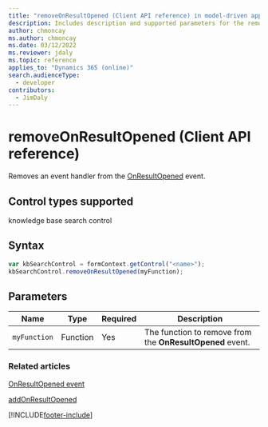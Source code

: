 ```yaml
---
title: "removeOnResultOpened (Client API reference) in model-driven apps| MicrosoftDocs"
description: Includes description and supported parameters for the removeOnResultOpened method.
author: chmoncay
ms.author: chmoncay
ms.date: 03/12/2022
ms.reviewer: jdaly
ms.topic: reference
applies_to: "Dynamics 365 (online)"
search.audienceType: 
  - developer
contributors:
  - JimDaly
---
```

# removeOnResultOpened (Client API reference)



Removes an event handler from the [OnResultOpened](../events/onresultopened.md) event. 

## Control types supported

knowledge base search control

## Syntax

```JavaScript
var kbSearchControl = formContext.getControl("<name>");
kbSearchControl.removeOnResultOpened(myFunction);
```

## Parameters

|Name | Type | Required | Description|
|--|--|--|--|
|`myFunction` |Function |Yes|The function to remove from the **OnResultOpened** event.|

### Related articles

[OnResultOpened event](../events/onresultopened.md)

[addOnResultOpened](addOnResultOpened.md) 




[!INCLUDE[footer-include](../../../../../includes/footer-banner.md)]

